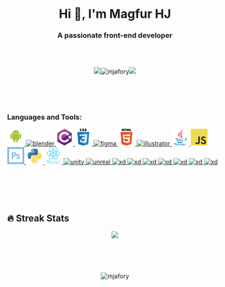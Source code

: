 <h1 align="center">Hi 👋, I'm Magfur HJ</h1>
<h3 align="center">A passionate front-end developer </h3>
<br>
<br>
<p align="center"> <img src="https://media.giphy.com/media/iY8CRBdQXODJSCERIr/giphy.gif" width="30px"><img src="https://komarev.com/ghpvc/?username=mjafory&label=Profile%20views&color=0e75b6&style=flat" alt="mjafory" /><img src="https://media.giphy.com/media/iY8CRBdQXODJSCERIr/giphy.gif" width="30px"> </p>
<!-- <br> - ⚡ Fun fact ** Secret Coding** -->
<br>
<br>
<br>
<h3 align="left">Languages and Tools:</h3>
<p align="left">
    <a href="https://developer.android.com" target="_blank" rel="noreferrer"> <img src="https://raw.githubusercontent.com/devicons/devicon/master/icons/android/android-original-wordmark.svg" alt="android" width="40" height="40" /> </a>
    <a href="https://www.php.net/" target="_blank" rel="noreferrer"> <img src="https://www.php.net/images/logos/php-logo.svg" alt="blender" width="40" height="40" /> </a>
    <a href="https://www.w3schools.com/cs/" target="_blank" rel="noreferrer"> <img src="https://raw.githubusercontent.com/devicons/devicon/master/icons/csharp/csharp-original.svg" alt="csharp" width="40" height="40" /> </a>
    <a href="https://www.w3schools.com/css/" target="_blank" rel="noreferrer"> <img src="https://raw.githubusercontent.com/devicons/devicon/master/icons/css3/css3-original-wordmark.svg" alt="css3" width="40" height="40" /> </a>
    <a href="https://www.figma.com/" target="_blank" rel="noreferrer"> <img src="https://www.vectorlogo.zone/logos/figma/figma-icon.svg" alt="figma" width="40" height="40" /> </a>
    <a href="https://www.w3.org/html/" target="_blank" rel="noreferrer"> <img src="https://raw.githubusercontent.com/devicons/devicon/master/icons/html5/html5-original-wordmark.svg" alt="html5" width="40" height="40" /> </a>
    <a href="https://www.adobe.com/in/products/illustrator.html" target="_blank" rel="noreferrer"> <img src="https://www.vectorlogo.zone/logos/adobe_illustrator/adobe_illustrator-icon.svg" alt="illustrator" width="40" height="40" /> </a>
    <a href="https://www.java.com" target="_blank" rel="noreferrer"> <img src="https://raw.githubusercontent.com/devicons/devicon/master/icons/java/java-original.svg" alt="java" width="40" height="40" /> </a>
    <a href="https://developer.mozilla.org/en-US/docs/Web/JavaScript" target="_blank" rel="noreferrer"> <img src="https://raw.githubusercontent.com/devicons/devicon/master/icons/javascript/javascript-original.svg" alt="javascript" width="40" height="40" /> </a>
    <a href="https://www.photoshop.com/en" target="_blank" rel="noreferrer"> <img src="https://raw.githubusercontent.com/devicons/devicon/master/icons/photoshop/photoshop-line.svg" alt="photoshop" width="40" height="40" /> </a>
    <a href="https://www.python.org" target="_blank" rel="noreferrer"> <img src="https://raw.githubusercontent.com/devicons/devicon/master/icons/python/python-original.svg" alt="python" width="40" height="40" /> </a>
    <a href="https://reactjs.org/" target="_blank" rel="noreferrer"> <img src="https://raw.githubusercontent.com/devicons/devicon/master/icons/react/react-original-wordmark.svg" alt="react" width="40" height="40" /> </a>
    <a href="https://unity.com/" target="_blank" rel="noreferrer"> <img src="https://www.vectorlogo.zone/logos/unity3d/unity3d-icon.svg" alt="unity" width="40" height="40" /> </a>
    <a href="https://unrealengine.com/" target="_blank" rel="noreferrer"> <img src="https://raw.githubusercontent.com/kenangundogan/fontisto/036b7eca71aab1bef8e6a0518f7329f13ed62f6b/icons/svg/brand/unreal-engine.svg" alt="unreal" width="40" height="40" /> </a>
    <a href="https://www.adobe.com/products/xd.html" target="_blank" rel="noreferrer"> <img src="https://cdn.worldvectorlogo.com/logos/adobe-xd.svg" alt="xd" width="40" height="40" /> </a>
 <a href="https://www.mysql.com/" target="_blank" rel="noreferrer"> <img src="https://labs.mysql.com/common/logos/mysql-logo.svg?v2" alt="xd" width="40" height="40" /> </a>
     <a href="https://www.java.com/en/" target="_blank" rel="noreferrer"> <img src="https://dev.java/assets/images/java-logo-60.png" alt="xd" width="40" height="40" /> </a>
     <a href="https://www.java.com/en/" target="_blank" rel="noreferrer"> <img src="https://i0.wp.com/wordpress.org/files/2023/02/simplified.png?w=500&ssl=1" alt="xd" width="40" height="40" /> </a>
     <a href="https://www.java.com/en/" target="_blank" rel="noreferrer"> <img src="https://www.drupal.org/files/EL_blue_RGB%281%29.png" alt="xd" width="40" height="40" /> </a>
     <a href="https://www.java.com/en/" target="_blank" rel="noreferrer"> <img src="https://cdn.shopify.com/shopifycloud/brochure/assets/brand-assets/shopify-logo-primary-logo-456baa801ee66a0a435671082365958316831c9960c480451dd0330bcdae304f.svg" alt="xd" width="40" height="40" /> </a>
     <a href="https://www.java.com/en/" target="_blank" rel="noreferrer"> <img src="https://dev.java/assets/images/java-logo-60.png" alt="xd" width="40" height="40" /> </a>
    
</p>
<br>
<br>
<br>
<br>

## 🔥 Streak Stats
<p align="center"><img src="https://github-readme-streak-stats.herokuapp.com/?user=mjafory&theme=dark&date_format=M%20j%5B%2C%20Y%5D&border=FF4500&ring=FF4500&currStreakNum=F1F1F1&sideNums=E2E0DE&currStreakLabel=FF4E01&sideLabels=FF5600&stroke=FF4500&fire=FE4906&dates=E5E5E5)](https://git.io/streak-stats" /></p>

<br>
<br>




## 
<p align="center"><img src="https://github-readme-stats.vercel.app/api?username=mjafory&theme=midnight-purple&show_icons=true&include_all_commits=true&count_private=true&hide=issues" alt="mjafory"/></p>
